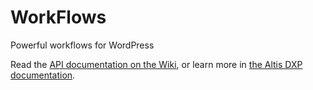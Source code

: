 # WorkFlows
Powerful workflows for WordPress

Read the [API documentation on the Wiki](https://github.com/humanmade/Workflows/wiki), or learn more in [the Altis DXP documentation](https://www.altis-dxp.com/resources/docs/workflow/).
